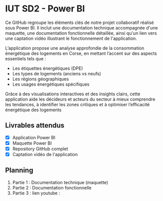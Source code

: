 # IUT SD2 - Power BI

Ce GitHub regroupe les éléments clés de notre projet collaboratif réalisé sous Power BI. Il inclut une documentation technique accompagnée d'une maquette, une documentation fonctionnelle détaillée, ainsi qu'un lien vers une captation vidéo illustrant le fonctionnement de l'application.  

L’application propose une analyse approfondie de la consommation énergétique des logements en Corse, en mettant l’accent sur des aspects essentiels tels que :  
- Les étiquettes énergétiques (DPE)
- Les types de logements (anciens vs neufs)
- Les régions géographiques 
- Les usages énergétiques spécifiques  

Grâce à des visualisations interactives et des insights clairs, cette application aide les décideurs et acteurs du secteur à mieux comprendre les tendances, à identifier les zones critiques et à optimiser l’efficacité énergétique des logements


## Livrables attendus 

- [x] Application Power BI
- [x] Maquette Power BI
- [x] Repository GitHub complet
- [x] Captation vidéo de l'application

## Planning

1. Partie 1 : Documentation technique (maquette)
2. Partie 2 : Documentation fonctionnelle
3. Partie 3 : lien youtube : 
